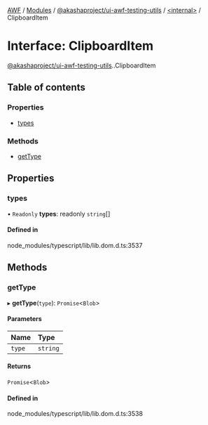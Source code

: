 [AWF](../README.md) / [Modules](../modules.md) / [@akashaproject/ui-awf-testing-utils](../modules/akashaproject_ui_awf_testing_utils.md) / [<internal\>](../modules/akashaproject_ui_awf_testing_utils._internal_.md) / ClipboardItem

# Interface: ClipboardItem

[@akashaproject/ui-awf-testing-utils](../modules/akashaproject_ui_awf_testing_utils.md).[<internal>](../modules/akashaproject_ui_awf_testing_utils._internal_.md).ClipboardItem

## Table of contents

### Properties

- [types](akashaproject_ui_awf_testing_utils._internal_.ClipboardItem.md#types)

### Methods

- [getType](akashaproject_ui_awf_testing_utils._internal_.ClipboardItem.md#gettype)

## Properties

### types

• `Readonly` **types**: readonly `string`[]

#### Defined in

node_modules/typescript/lib/lib.dom.d.ts:3537

## Methods

### getType

▸ **getType**(`type`): `Promise`<`Blob`\>

#### Parameters

| Name | Type |
| :------ | :------ |
| `type` | `string` |

#### Returns

`Promise`<`Blob`\>

#### Defined in

node_modules/typescript/lib/lib.dom.d.ts:3538
